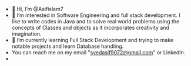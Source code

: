- 👋 Hi, I’m @Asifislam7
- 👀 I’m interested in Software Engineering and full stack development. I like to write codes in Java and to solve real world problems using the concepts of Classes and objects as it incorporates creativity and imagination. 
- 🌱 I’m currently learning Full Stack Development and trying to make notable projects and learn Database handling.
- You can reach me on my email "syedasif9072@gmail.com" or LinkedIn.
- 


